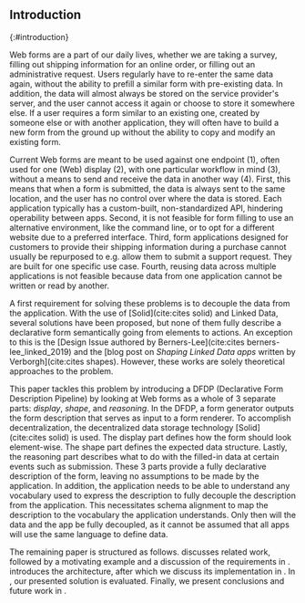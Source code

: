 ## Introduction
{:#introduction}

Web forms are a part of our daily lives, whether we are taking a survey, filling out shipping information for an online order, or filling out an administrative request.
Users regularly have to re-enter the same data again, without the ability to prefill a similar form with pre-existing data.
In addition, the data will almost always be stored on the service provider's server, and the user cannot access it again or choose to store it somewhere else.
If a user requires a form similar to an existing one, created by someone else or with another application, they will often have to build a new form from the ground up without the ability to copy and modify an existing form.

Current Web forms are meant to be used against one endpoint (1), often used for one (Web) display (2), with one particular workflow in mind (3), without a means to send and receive the data in another way (4).
First, this means that when a form is submitted, the data is always sent to the same location, and the user has no control over where the data is stored.
Each application typically has a custom-built, non-standardized API, hindering operability between apps.
Second, it is not feasible for form filling to use an alternative environment, like the command line, or to opt for a different website due to a preferred interface.
Third, form applications designed for customers to provide their shipping information during a purchase cannot usually be repurposed to e.g. allow them to submit a support request.
They are built for one specific use case.
Fourth, reusing data across multiple applications is not feasible because data from one application cannot be written or read by another.

A first requirement for solving these problems is to decouple the data from the application.
With the use of [Solid](cite:cites solid) and Linked Data, several solutions have been proposed, but none of them fully describe a declarative form semantically going from elements to actions.
An exception to this is the [Design Issue authored by Berners-Lee](cite:cites berners-lee_linked_2019) and the [blog post on *Shaping Linked Data apps* written by Verborgh](cite:cites shapes). However, these works are solely theoretical approaches to the problem.

This paper tackles this problem by introducing a DFDP (Declarative Form Description Pipeline) by looking at Web forms as a whole of 3 separate parts: *display*, *shape*, and *reasoning*.
In the DFDP, a form generator outputs the form description that serves as input to a form renderer.
To accomplish decentralization, the decentralized data storage technology [Solid](cite:cites solid) is used.
The display part defines how the form should look element-wise. The shape part defines the expected data structure.
Lastly, the reasoning part describes what to do with the filled-in data at certain events such as submission.
These 3 parts provide a fully declarative description of the form, leaving no assumptions to be made by the application.
In addition, the application needs to be able to understand any vocabulary used to express the description to fully decouple the description from the application.
This necessitates schema alignment to map the description to the vocabulary the application understands.
Only then will the data and the app be fully decoupled, as it cannot be assumed that all apps will use the same language to define data.

The remaining paper is structured as follows.
[](#related-work) discusses related work, followed by a motivating example and a discussion of the requirements in [](#requirements).
[](#architecture) introduces the architecture, after which we discuss its implementation in [](#implementation).
In [](#evaluation), our presented solution is evaluated.
Finally, we present conclusions and future work in [](#conclusion).
